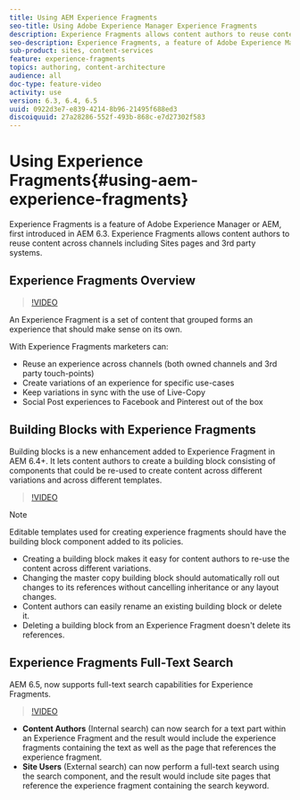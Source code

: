 ```yaml
---
title: Using AEM Experience Fragments
seo-title: Using Adobe Experience Manager Experience Fragments
description: Experience Fragments allows content authors to reuse content across channels including Sites pages and 3rd party systems.
seo-description: Experience Fragments, a feature of Adobe Experience Manager (AEM), allows content authors to reuse content across channels including Sites pages and 3rd party systems.
sub-product: sites, content-services
feature: experience-fragments
topics: authoring, content-architecture
audience: all
doc-type: feature-video
activity: use
version: 6.3, 6.4, 6.5
uuid: 0922d3e7-e839-4214-8b96-21495f688ed3
discoiquuid: 27a28286-552f-493b-868c-e7d27302f583
---
```


# Using Experience Fragments{#using-aem-experience-fragments}

Experience Fragments is a feature of Adobe Experience Manager or AEM, first introduced in AEM 6.3. Experience Fragments allows content authors to reuse content across channels including Sites pages and 3rd party systems.

## Experience Fragments Overview

>[!VIDEO](https://video.tv.adobe.com/v/17028/?quality=9)

An Experience Fragment is a set of content that grouped forms an experience that should make sense on its own.

With Experience Fragments marketers can:

* Reuse an experience across channels (both owned channels and 3rd party touch-points)
* Create variations of an experience for specific use-cases
* Keep variations in sync with the use of Live-Copy
* Social Post experiences to Facebook and Pinterest out of the box

## Building Blocks with Experience Fragments

Building blocks is a new enhancement added to Experience Fragment in AEM 6.4+. It lets content authors to create a building block consisting of components that could be re-used to create content across different variations and across different templates.

>[!VIDEO](https://video.tv.adobe.com/v/21289/?quality=9)

>[!NOTE]
>
> Editable templates used for creating experience fragments should have the building block component added to its policies.

* Creating a building block makes it easy for content authors to re-use the content across different variations.
* Changing the master copy building block should automatically roll out changes to its references without cancelling inheritance or any layout changes.
* Content authors can easily rename an existing building block or delete it.
* Deleting a building block from an Experience Fragment doesn't delete its references.

## Experience Fragments Full-Text Search

AEM 6.5, now supports full-text search capabilities for Experience Fragments.

>[!VIDEO](https://video.tv.adobe.com/v/27720/?quality=9)

* **Content Authors** (Internal search) can now search for a text part within an Experience Fragment and the result would include the experience fragments containing the text as well as the page that references the experience fragment.
* **Site Users** (External search) can now perform a full-text search using the search component, and the result would include site pages that reference the experience fragment containing the search keyword.
